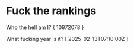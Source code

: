 # Fuck the rankings

Who the hell am I?
{ 10972078 }

What fucking year is it?
[ 2025-02-13T07:10:00Z ]
